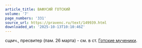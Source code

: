 ```yaml
---
article_title: ВАФУСИЙ ГОТСКИЙ
volume: '7'
page_numbers: '331'
source_url: https://pravenc.ru/text/149939.html
downloaded_at: '2025-10-13T10:10:46Z'
---
```


сщмч., пресвитер (пам. 26 марта) - см. в ст. [Готские мученики](<https://pravenc.ru/text/Готские мученики.html>).
